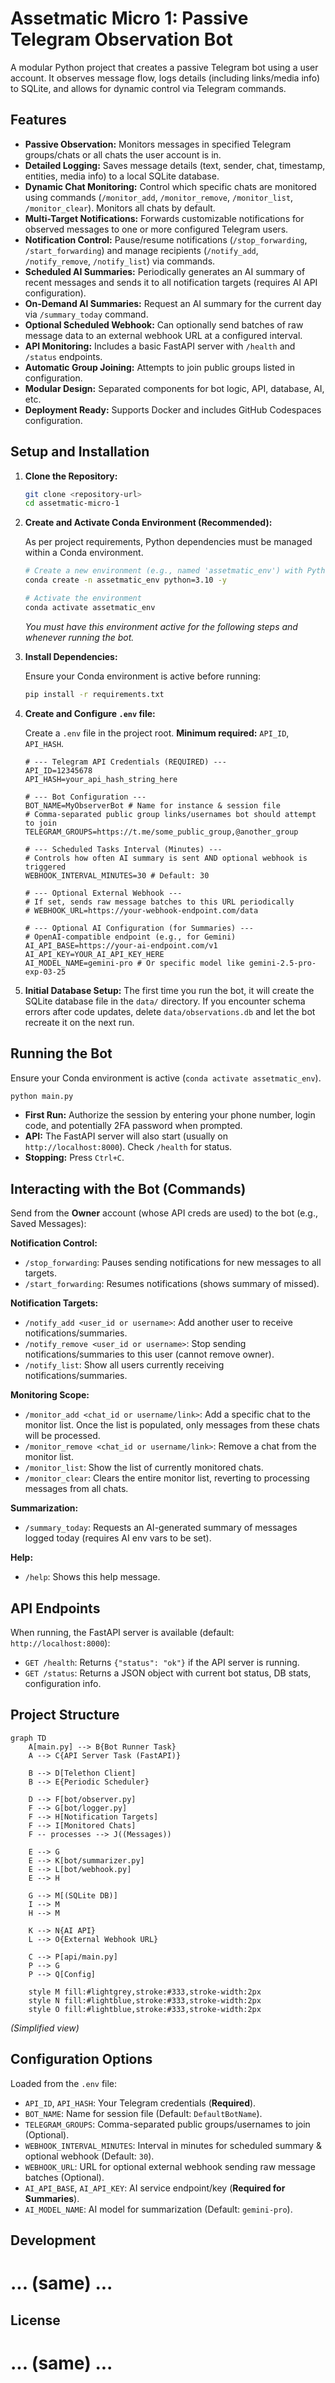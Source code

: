 # Assetmatic Micro 1: Passive Telegram Observation Bot

A modular Python project that creates a passive Telegram bot using a user account. It observes message flow, logs details (including links/media info) to SQLite, and allows for dynamic control via Telegram commands.

## Features

- **Passive Observation:** Monitors messages in specified Telegram groups/chats or all chats the user account is in.
- **Detailed Logging:** Saves message details (text, sender, chat, timestamp, entities, media info) to a local SQLite database.
- **Dynamic Chat Monitoring:** Control which specific chats are monitored using commands (`/monitor_add`, `/monitor_remove`, `/monitor_list`, `/monitor_clear`). Monitors all chats by default.
- **Multi-Target Notifications:** Forwards customizable notifications for observed messages to one or more configured Telegram users.
- **Notification Control:** Pause/resume notifications (`/stop_forwarding`, `/start_forwarding`) and manage recipients (`/notify_add`, `/notify_remove`, `/notify_list`) via commands.
- **Scheduled AI Summaries:** Periodically generates an AI summary of recent messages and sends it to all notification targets (requires AI API configuration).
- **On-Demand AI Summaries:** Request an AI summary for the current day via `/summary_today` command.
- **Optional Scheduled Webhook:** Can optionally send batches of raw message data to an external webhook URL at a configured interval.
- **API Monitoring:** Includes a basic FastAPI server with `/health` and `/status` endpoints.
- **Automatic Group Joining:** Attempts to join public groups listed in configuration.
- **Modular Design:** Separated components for bot logic, API, database, AI, etc.
- **Deployment Ready:** Supports Docker and includes GitHub Codespaces configuration.

## Setup and Installation

1.  **Clone the Repository:**
    ```bash
    git clone <repository-url>
    cd assetmatic-micro-1
    ```

2.  **Create and Activate Conda Environment (Recommended):**

    As per project requirements, Python dependencies must be managed within a Conda environment.

    ```bash
    # Create a new environment (e.g., named 'assetmatic_env') with Python 3.10+
    conda create -n assetmatic_env python=3.10 -y

    # Activate the environment
    conda activate assetmatic_env
    ```
    *You must have this environment active for the following steps and whenever running the bot.*

3.  **Install Dependencies:**

    Ensure your Conda environment is active before running:
    ```bash
    pip install -r requirements.txt
    ```

4.  **Create and Configure `.env` file:**

    Create a `.env` file in the project root. **Minimum required:** `API_ID`, `API_HASH`.

    ```dotenv
    # --- Telegram API Credentials (REQUIRED) ---
    API_ID=12345678
    API_HASH=your_api_hash_string_here

    # --- Bot Configuration ---
    BOT_NAME=MyObserverBot # Name for instance & session file
    # Comma-separated public group links/usernames bot should attempt to join
    TELEGRAM_GROUPS=https://t.me/some_public_group,@another_group

    # --- Scheduled Tasks Interval (Minutes) ---
    # Controls how often AI summary is sent AND optional webhook is triggered
    WEBHOOK_INTERVAL_MINUTES=30 # Default: 30

    # --- Optional External Webhook ---
    # If set, sends raw message batches to this URL periodically
    # WEBHOOK_URL=https://your-webhook-endpoint.com/data

    # --- Optional AI Configuration (for Summaries) ---
    # OpenAI-compatible endpoint (e.g., for Gemini)
    AI_API_BASE=https://your-ai-endpoint.com/v1
    AI_API_KEY=YOUR_AI_API_KEY_HERE
    AI_MODEL_NAME=gemini-pro # Or specific model like gemini-2.5-pro-exp-03-25
    ```

5.  **Initial Database Setup:**
    The first time you run the bot, it will create the SQLite database file in the `data/` directory. If you encounter schema errors after code updates, delete `data/observations.db` and let the bot recreate it on the next run.

## Running the Bot

Ensure your Conda environment is active (`conda activate assetmatic_env`).

```bash
python main.py
```
*   **First Run:** Authorize the session by entering your phone number, login code, and potentially 2FA password when prompted.
*   **API:** The FastAPI server will also start (usually on `http://localhost:8000`). Check `/health` for status.
*   **Stopping:** Press `Ctrl+C`.

## Interacting with the Bot (Commands)

Send from the **Owner** account (whose API creds are used) to the bot (e.g., Saved Messages):

**Notification Control:**
*   `/stop_forwarding`: Pauses sending notifications for new messages to all targets.
*   `/start_forwarding`: Resumes notifications (shows summary of missed).

**Notification Targets:**
*   `/notify_add <user_id or username>`: Add another user to receive notifications/summaries.
*   `/notify_remove <user_id or username>`: Stop sending notifications/summaries to this user (cannot remove owner).
*   `/notify_list`: Show all users currently receiving notifications/summaries.

**Monitoring Scope:**
*   `/monitor_add <chat_id or username/link>`: Add a specific chat to the monitor list. Once the list is populated, only messages from these chats will be processed.
*   `/monitor_remove <chat_id or username/link>`: Remove a chat from the monitor list.
*   `/monitor_list`: Show the list of currently monitored chats.
*   `/monitor_clear`: Clears the entire monitor list, reverting to processing messages from all chats.

**Summarization:**
*   `/summary_today`: Requests an AI-generated summary of messages logged today (requires AI env vars to be set).

**Help:**
*   `/help`: Shows this help message.

## API Endpoints

When running, the FastAPI server is available (default: `http://localhost:8000`):

*   `GET /health`: Returns `{"status": "ok"}` if the API server is running.
*   `GET /status`: Returns a JSON object with current bot status, DB stats, configuration info.

## Project Structure

```mermaid
graph TD
    A[main.py] --> B{Bot Runner Task}
    A --> C{API Server Task (FastAPI)}

    B --> D[Telethon Client]
    B --> E{Periodic Scheduler}

    D --> F[bot/observer.py]
    F --> G[bot/logger.py]
    F --> H[Notification Targets]
    F --> I[Monitored Chats]
    F -- processes --> J((Messages))

    E --> G
    E --> K[bot/summarizer.py]
    E --> L[bot/webhook.py]
    E --> H

    G --> M[(SQLite DB)]
    I --> M
    H --> M

    K --> N{AI API}
    L --> O{External Webhook URL}

    C --> P[api/main.py]
    P --> G
    P --> Q[Config]

    style M fill:#lightgrey,stroke:#333,stroke-width:2px
    style N fill:#lightblue,stroke:#333,stroke-width:2px
    style O fill:#lightblue,stroke:#333,stroke-width:2px
```
*(Simplified view)*

## Configuration Options

Loaded from the `.env` file:

*   `API_ID`, `API_HASH`: Your Telegram credentials (**Required**).
*   `BOT_NAME`: Name for session file (Default: `DefaultBotName`).
*   `TELEGRAM_GROUPS`: Comma-separated public groups/usernames to join (Optional).
*   `WEBHOOK_INTERVAL_MINUTES`: Interval in minutes for scheduled summary & optional webhook (Default: `30`).
*   `WEBHOOK_URL`: URL for optional external webhook sending raw message batches (Optional).
*   `AI_API_BASE`, `AI_API_KEY`: AI service endpoint/key (**Required for Summaries**).
*   `AI_MODEL_NAME`: AI model for summarization (Default: `gemini-pro`).

## Development

# ... (same) ...

## License

# ... (same) ...